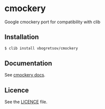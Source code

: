 # cmockery

Google cmockery port for compatibility with clib

## Installation

```bash
$ clib install vbogretsov/cmockery
```

## Documentation

See [cmockery docs](https://github.com/google/cmockery).

## Licence

See the [LICENCE](https://github.com/vbogretsov/cmockery/blob/master/LICENSE) file.
